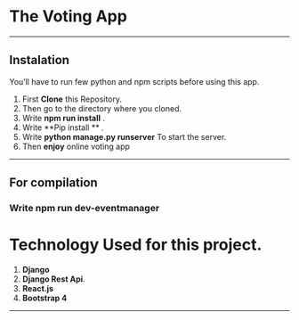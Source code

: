 ﻿# The Voting App
---

## Instalation

You’ll have to run few python and npm scripts before using this app.

1. First  **Clone** this Repository.
2. Then go to the directory where you cloned.
3. Write **npm run install** . 
3. Write **Pip install ** . 
5. Write **python manage.py runserver** To start the server.
6. Then  **enjoy** online voting app 

---
## For compilation
 ### Write **npm run dev-eventmanager**

# Technology Used for this project.

1. **Django**
2. **Django Rest Api**.
3. **React.js**
4. **Bootstrap 4**


---
